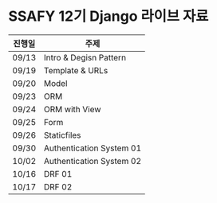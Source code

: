 # SSAFY 12기 Django 라이브 자료

| 진행일 | 주제                     |
| ------ | ------------------------ |
| 09/13  | Intro & Degisn Pattern   |
| 09/19  | Template & URLs          |
| 09/20  | Model                    |
| 09/23  | ORM                      |
| 09/24  | ORM with View            |
| 09/25  | Form                     |
| 09/26  | Staticfiles              |
| 09/30  | Authentication System 01 |
| 10/02  | Authentication System 02 |
| 10/16  | DRF 01                   |
| 10/17  | DRF 02                   |

